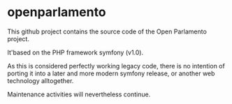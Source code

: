 openparlamento
==============

This github project contains the source code of the Open Parlamento project.

It'based on the PHP framework symfony (v1.0).

As this is considered perfectly working legacy code,
there is no intention of porting it into a later and more modern symfony release,
or another web technology alltogether.

Maintenance activities will nevertheless continue.
